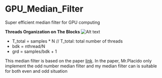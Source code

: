 # GPU_Median_Filter
Super efficient median filter for GPU computing

**Threads Organization on The Blocks**
![Alt text](https://cloud.githubusercontent.com/assets/14370804/22793865/bd5a38b8-eeb6-11e6-809f-ddb35557b30f.png "Threads Organization on The Blocks")
* T_total = samples * N // T_total: total number of threads  
* bdk = nthread/N        
* grd = samples/bdk + 1 


This median filter is based on the paper [link](http://ceur-ws.org/Vol-1543/p1.pdf "High Performance Median Filtering Algorithm Based on NVIDIA GPU Computing"). In the paper, Mr.Placido only implement the odd number median filter and my median filter can is suitable for both even and odd situation
